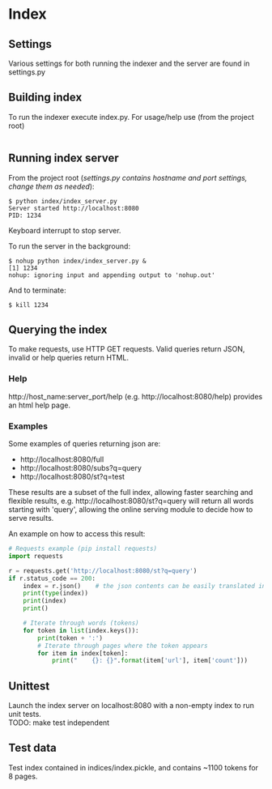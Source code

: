 <!--
## TODO
- [ ] Unit tests
Indexes:
Page rank:
    Calculate ranking based on backlinks, counts, etc

## Notes
string punctuation: word_data.translate(word_data.maketrans('', '', string.punctuation + '…°'))
strip accent marks: unidecode.unidecode(word_data)
tokenizer: nltk.word_tokenize(word_data)
    BTW if markov chains are used, tokenize first since removing punctuation will cause empty strings, better for training 
-->

# Index
## Settings
Various settings for both running the indexer and the server are found in settings.py
## Building index
To run the indexer execute index.py. For usage/help use (from the project root)
```$ python index/index.py --help
```

## Running index server
From the project root (*settings.py contains hostname and port settings, change them as needed*):
```
$ python index/index_server.py
Server started http://localhost:8080
PID: 1234

```
Keyboard interrupt to stop server.

To run the server in the background:
```
$ nohup python index/index_server.py &
[1] 1234
nohup: ignoring input and appending output to 'nohup.out'
```
And to terminate:
```
$ kill 1234
```

## Querying the index
To make requests, use HTTP GET requests. Valid queries return JSON, invalid or help queries return HTML.
### Help
http://host_name:server_port/help (e.g. http://localhost:8080/help) provides an html help page.

### Examples
Some examples of queries returning json are: 
- http://localhost:8080/full
- http://localhost:8080/subs?q=query
- http://localhost:8080/st?q=test

These results are a subset of the full index, allowing faster searching and flexible results, e.g. http://localhost:8080/st?q=query will return all words starting with 'query', allowing the online serving module to decide how to serve results.

An example on how to access this result:
```python
# Requests example (pip install requests)
import requests

r = requests.get('http://localhost:8080/st?q=query')
if r.status_code == 200:
    index = r.json()    # the json contents can be easily translated into a dict
    print(type(index))
    print(index)
    print()

    # Iterate through words (tokens)
    for token in list(index.keys()):
        print(token + ':')
        # Iterate through pages where the token appears
        for item in index[token]:
            print("    {}: {}".format(item['url'], item['count']))
```

## Unittest
Launch the index server on localhost:8080 with a non-empty index to run unit tests. \
TODO: make test independent

## Test data
Test index contained in indices/index.pickle, and contains ~1100 tokens for 8 pages.